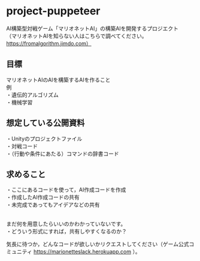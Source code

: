 # project-puppeteer
AI構築型対戦ゲーム「マリオネットAI」の構築AIを開発するプロジエクト  
（マリオネットAIを知らない人はこちらで調べてください。https://fromalgorithm.jimdo.com）

## 目標
マリオネットAIのAIを構築するAIを作ること  
例  
・遺伝的アルゴリズム  
・機械学習  

## 想定している公開資料
・Unityのプロジェクトファイル  
・対戦コード  
・（行動や条件にあたる）コマンドの辞書コード

## 求めること
・ここにあるコードを使って，AI作成コードを作成  
・作成したAI作成コードの共有  
・未完成であってもアイデアなどの共有  
  
  
まだ何を用意したらいいのかわかっていないです。  
・どういう形式にすれば，共有しやすくなるのか？

気長に待つか，どんなコードが欲しいかリクエストしてください（ゲーム公式コミュニティ https://marionetteslack.herokuapp.com ）。
